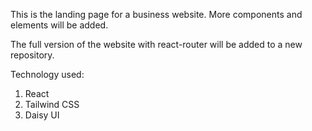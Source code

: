 This is the landing page for a business website. More components and elements will be added.

The full version of the website with react-router will be added to a new repository.

Technology used: 
1. React
2. Tailwind CSS
3. Daisy UI
